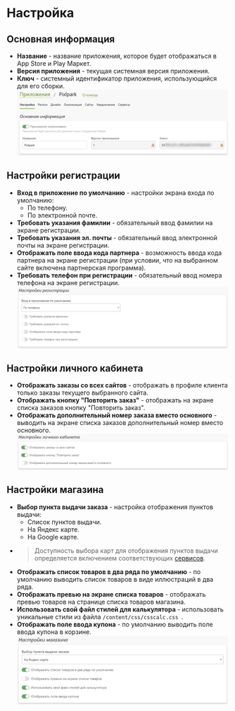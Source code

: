 # Настройка
## Основная информация
* __Название__ - название приложения, которое будет отображаться в App Store и Play Маркет.
* __Версия приложения__ - текущая системная версия приложения.
* __Ключ__ - системный идентификатор приложения, использующийся для его сборки.
![](../_media/app/settings-general.png ':size=70%')

## Настройки регистрации
* __Вход в приложение по умолчанию__ - настройки экрана входа по умолчанию:
    + По телефону.
    + По электронной почте.
* __Требовать указания фамилии__ - обязательный ввод фамилии на экране регистрации.
* __Требовать указания эл. почты__ - обязательный ввод электронной почты на экране регистрации.
* __Отображать поле ввода кода партнера__ - возможность ввода кода партнера на экране регистрации (при условии, что на выбранном сайте включена партнерская программа).
* __Требовать телефон при регистрации__ - обязательный ввод номера телефона на экране регистрации.
![](../_media/app/app02.png ':size=70%')

## Настройки личного кабинета
* __Отображать заказы со всех сайтов__ - отображать в профиле клиента только заказы текущего выбранного сайта.
* __Отображать кнопку "Повторить заказ"__ - отображать на экране списка заказов кнопку "Повторить заказ".
* __Отображать дополнительный номер заказа вместо основного__ - выводить на экране списка заказов дополнительный номер вместо основного.
![](../_media/app/app03.png ':size=70%')

## Настройки магазина
* __Выбор пункта выдачи заказа__ - настройка отображения пунктов выдачи:
    + Список пунктов выдачи.
    + На Яндекс карте.
    + На Google карте.
* > Доступность выбора карт для отображения пунктов выдачи определяется включением соответствующих [сервисов](/app/serviсes).
* __Отображать список товаров в два ряда по умолчанию__ - по умолчанию выводить список товаров в виде иллюстраций в два ряда.
* __Отображать превью на экране списка товаров__ - отображать превью товаров на странице списка товаров магазина.
* __Использовать свой файл стилей для калькулятора__ - использовать уникальные стили из файла `/content/css/csscalc.css `.
* __Отображать поле ввода купона__ - по умолчанию выводить поле ввода купона в корзине.
![](../_media/app/settings-shop.png ':size=70%')
